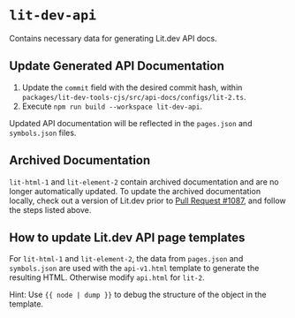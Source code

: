 # `lit-dev-api`

Contains necessary data for generating Lit.dev API docs.

## Update Generated API Documentation

1. Update the `commit` field with the desired commit hash, within
   `packages/lit-dev-tools-cjs/src/api-docs/configs/lit-2.ts`.
1. Execute `npm run build --workspace lit-dev-api`.

Updated API documentation will be reflected in the `pages.json` and
`symbols.json` files.

## Archived Documentation

`lit-html-1` and `lit-element-2` contain archived documentation and are no
longer automatically updated. To update the archived documentation locally,
check out a version of Lit.dev prior to [Pull Request
#1087](https://github.com/lit/lit.dev/pull/1087), and follow the steps listed
above.

## How to update Lit.dev API page templates

For `lit-html-1` and `lit-element-2`, the data from `pages.json` and
`symbols.json` are used with the `api-v1.html` template to generate the
resulting HTML. Otherwise modify `api.html` for `lit-2`.

Hint: Use `{{ node | dump }}` to debug the structure of the object in
the template.